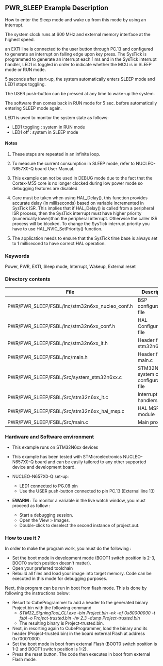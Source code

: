 ## <b>PWR_SLEEP Example Description</b>

How to enter the Sleep mode and wake up from this mode by using an interrupt.

The system clock runs at 600 MHz and external memory interface at the highest speed.

an EXTI line is connected to the user button through PC.13 and configured to generate an interrupt on falling edge upon key press.
The SysTick is programmed to generate an interrupt each 1 ms and in the SysTick interrupt handler, LED1 is toggled in order to indicate
 whether the MCU is in SLEEP mode or RUN mode.

5 seconds after start-up, the system automatically enters SLEEP mode and LED1 stops toggling.

The USER push-button can be pressed at any time to wake-up the system.

The software then comes back in RUN mode for 5 sec. before automatically entering SLEEP mode again.

LED1 is used to monitor the system state as follows:

 - LED1 toggling : system in RUN mode
 - LED1 off : system in SLEEP mode

#### <b>Notes</b>

 1. These steps are repeated in an infinite loop.

 5. To measure the current consumption in SLEEP mode, refer to NUCLEO-N657X0-Q board User Manual.

 2. This example can not be used in DEBUG mode due to the fact that the Cortex-M55 core is no longer clocked during low power mode
    so debugging features are disabled.

 3. Care must be taken when using HAL_Delay(), this function provides accurate delay (in milliseconds) based on variable incremented in SysTick ISR.
    This implies that if HAL_Delay() is called from
    a peripheral ISR process, then the SysTick interrupt must have higher priority (numerically lower)than the peripheral interrupt. Otherwise the 
	caller ISR process will be blocked.
    To change the SysTick interrupt priority you have to use HAL_NVIC_SetPriority() function.

 4. The application needs to ensure that the SysTick time base is always set to 1 millisecond to have correct HAL operation.

### <b>Keywords</b>

Power, PWR, EXTI, Sleep mode, Interrupt, Wakeup, External reset

### <b>Directory contents</b>

File                                                                 | Description
 --- | ---
  PWR/PWR_SLEEP/FSBL/Inc/stm32n6xx_nucleo_conf.h                     |  BSP configuration file
  PWR/PWR_SLEEP/FSBL/Inc/stm32n6xx_conf.h                            |  HAL Configuration file
  PWR/PWR_SLEEP/FSBL/Inc/stm32n6xx_it.h                              |  Header for stm32n6xx_it.c
  PWR/PWR_SLEEP/FSBL/Inc/main.h                                      |  Header file for main.c
  PWR/PWR_SLEEP/FSBL/Src/system_stm32n6xx.c                          |  STM32N6xx system clock configuration file
  PWR/PWR_SLEEP/FSBL/Src/stm32n6xx_it.c                              |  Interrupt handlers
  PWR/PWR_SLEEP/FSBL/Src/stm32n6xx_hal_msp.c                         |  HAL MSP module
  PWR/PWR_SLEEP/FSBL/Src/main.c                                      |  Main program

### <b>Hardware and Software environment</b>

  - This example runs on STM32N6xx devices

  - This example has been tested with STMicroelectronics NUCLEO-N657X0-Q
    board and can be easily tailored to any other supported device
    and development board.

  - NUCLEO-N657X0-Q set-up:
    - LED1 connected to PG.08 pin
    - Use the USER push-button connected to pin PC.13 (External line 13)

  - **EWARM** : To monitor a variable in the live watch window, you must proceed as follow :
    - Start a debugging session.
    - Open the View > Images.
    - Double-click to deselect the second instance of project.out. 

### <b>How to use it ?</b>

In order to make the program work, you must do the following :

  - Set the boot mode in development mode (BOOT1 switch position is 2-3, BOOT0 switch position doesn't matter).
  - Open your preferred toolchain
  - Rebuild all files and load your image into target memory. Code can be executed in this mode for debugging purposes.

 Next, this program can be run in boot from flash mode. This is done by following the instructions below:
 
 - Resort to CubeProgrammer to add a header to the generated binary Project.bin with the following command
   - *STM32_SigningTool_CLI.exe -bin Project.bin -nk -of 0x80000000 -t fsbl -o Project-trusted.bin -hv 2.3 -dump Project-trusted.bin*
   - The resulting binary is Project-trusted.bin.
 - Next, in resorting again to CubeProgrammer, load the binary and its header (Project-trusted.bin) in the board external Flash at address 0x7000'0000.
 - Set the boot mode in boot from external Flash (BOOT0 switch position is 1-2 and BOOT1 switch position is 1-2).
 - Press the reset button. The code then executes in boot from external Flash mode.
